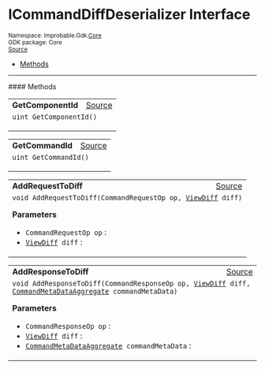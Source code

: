 
# ICommandDiffDeserializer Interface
<sup>
Namespace: Improbable.Gdk.<a href="{{urlRoot}}/api/core-index">Core</a><br/>
GDK package: Core<br/>
<a href="https://www.github.com/spatialos/gdk-for-unity/blob/c62f1703b591ee684fba123ba0dc6c231eca5126/workers/unity/Packages/io.improbable.gdk.core/Worker/MessageSerialization.cs/#L13">Source</a>
<style>
a code {
                    padding: 0em 0.25em!important;
}
code {
                    background-color: #ffffff!important;
}
</style>
</sup>
<nav id="pageToc" class="page-toc"><ul><li><a href="#methods">Methods</a>
</ul></nav>













</p>
<hr style="width:100%; border-top-color:#d8d8d8" />
#### Methods


</p>




<table width="100%">
    <tr>
        <td style="border-right:none"><a id="getcomponentid"></a><b>GetComponentId</b></td>
        <td style="border-left:none; text-align:right"><a href="https://www.github.com/spatialos/gdk-for-unity/blob/c62f1703b591ee684fba123ba0dc6c231eca5126/workers/unity/Packages/io.improbable.gdk.core/Worker/MessageSerialization.cs/#L15">Source</a></td>
    </tr>
    <tr>
        <td colspan="2">
<code>uint GetComponentId()</code></p>






</td>
    </tr>
</table>


<table width="100%">
    <tr>
        <td style="border-right:none"><a id="getcommandid"></a><b>GetCommandId</b></td>
        <td style="border-left:none; text-align:right"><a href="https://www.github.com/spatialos/gdk-for-unity/blob/c62f1703b591ee684fba123ba0dc6c231eca5126/workers/unity/Packages/io.improbable.gdk.core/Worker/MessageSerialization.cs/#L16">Source</a></td>
    </tr>
    <tr>
        <td colspan="2">
<code>uint GetCommandId()</code></p>






</td>
    </tr>
</table>


<table width="100%">
    <tr>
        <td style="border-right:none"><a id="addrequesttodiff-commandrequestop-viewdiff"></a><b>AddRequestToDiff</b></td>
        <td style="border-left:none; text-align:right"><a href="https://www.github.com/spatialos/gdk-for-unity/blob/c62f1703b591ee684fba123ba0dc6c231eca5126/workers/unity/Packages/io.improbable.gdk.core/Worker/MessageSerialization.cs/#L18">Source</a></td>
    </tr>
    <tr>
        <td colspan="2">
<code>void AddRequestToDiff(CommandRequestOp op, <a href="{{urlRoot}}/api/core/view-diff">ViewDiff</a> diff)</code></p>



</p>

<b>Parameters</b>

<ul>
<li><code>CommandRequestOp op</code> : </li>
<li><code><a href="{{urlRoot}}/api/core/view-diff">ViewDiff</a> diff</code> : </li>
</ul>





</td>
    </tr>
</table>


<table width="100%">
    <tr>
        <td style="border-right:none"><a id="addresponsetodiff-commandresponseop-viewdiff-commandmetadataaggregate"></a><b>AddResponseToDiff</b></td>
        <td style="border-left:none; text-align:right"><a href="https://www.github.com/spatialos/gdk-for-unity/blob/c62f1703b591ee684fba123ba0dc6c231eca5126/workers/unity/Packages/io.improbable.gdk.core/Worker/MessageSerialization.cs/#L19">Source</a></td>
    </tr>
    <tr>
        <td colspan="2">
<code>void AddResponseToDiff(CommandResponseOp op, <a href="{{urlRoot}}/api/core/view-diff">ViewDiff</a> diff, <a href="{{urlRoot}}/api/core/command-meta-data-aggregate">CommandMetaDataAggregate</a> commandMetaData)</code></p>



</p>

<b>Parameters</b>

<ul>
<li><code>CommandResponseOp op</code> : </li>
<li><code><a href="{{urlRoot}}/api/core/view-diff">ViewDiff</a> diff</code> : </li>
<li><code><a href="{{urlRoot}}/api/core/command-meta-data-aggregate">CommandMetaDataAggregate</a> commandMetaData</code> : </li>
</ul>





</td>
    </tr>
</table>





